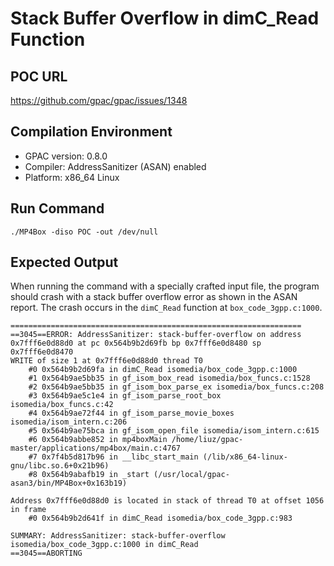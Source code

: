 # Stack Buffer Overflow in dimC_Read Function

## POC URL
https://github.com/gpac/gpac/issues/1348

## Compilation Environment
- GPAC version: 0.8.0
- Compiler: AddressSanitizer (ASAN) enabled
- Platform: x86_64 Linux

## Run Command
```
./MP4Box -diso POC -out /dev/null
```

## Expected Output
When running the command with a specially crafted input file, the program should crash with a stack buffer overflow error as shown in the ASAN report. The crash occurs in the `dimC_Read` function at `box_code_3gpp.c:1000`.

```
=================================================================
==3045==ERROR: AddressSanitizer: stack-buffer-overflow on address 0x7fff6e0d88d0 at pc 0x564b9b2d69fb bp 0x7fff6e0d8480 sp 0x7fff6e0d8470
WRITE of size 1 at 0x7fff6e0d88d0 thread T0
    #0 0x564b9b2d69fa in dimC_Read isomedia/box_code_3gpp.c:1000
    #1 0x564b9ae5bb35 in gf_isom_box_read isomedia/box_funcs.c:1528
    #2 0x564b9ae5bb35 in gf_isom_box_parse_ex isomedia/box_funcs.c:208
    #3 0x564b9ae5c1e4 in gf_isom_parse_root_box isomedia/box_funcs.c:42
    #4 0x564b9ae72f44 in gf_isom_parse_movie_boxes isomedia/isom_intern.c:206
    #5 0x564b9ae75bca in gf_isom_open_file isomedia/isom_intern.c:615
    #6 0x564b9abbe852 in mp4boxMain /home/liuz/gpac-master/applications/mp4box/main.c:4767
    #7 0x7f4b5d817b96 in __libc_start_main (/lib/x86_64-linux-gnu/libc.so.6+0x21b96)
    #8 0x564b9abafb19 in _start (/usr/local/gpac-asan3/bin/MP4Box+0x163b19)

Address 0x7fff6e0d88d0 is located in stack of thread T0 at offset 1056 in frame
    #0 0x564b9b2d641f in dimC_Read isomedia/box_code_3gpp.c:983

SUMMARY: AddressSanitizer: stack-buffer-overflow isomedia/box_code_3gpp.c:1000 in dimC_Read
==3045==ABORTING
```